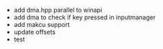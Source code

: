 
- add dma.hpp parallel to winapi
- add dma to check if key pressed in inputmanager
- add makcu support
- update offsets
- test
